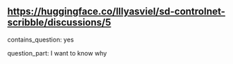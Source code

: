 ## https://huggingface.co/lllyasviel/sd-controlnet-scribble/discussions/5

contains_question: yes

question_part: I want to know why